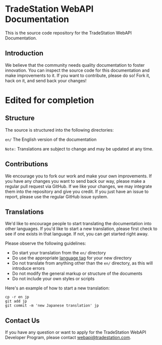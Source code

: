# TradeStation WebAPI Documentation

This is the source code repository for the TradeStation WebAPI Documentation.

## Introduction

We believe that the community needs quality documentation to foster innovation. You can inspect the source code for this documentation and make improvements to it. If you want to contribute, please do so! Fork it, hack on it, and send back your changes!

# Edited for completion

## Structure

The source is structured into the following directories:

`en/` The English version of the documentation

`Note:` Translations are subject to change and may be updated at any time.

## Contributions

We encourage you to fork our work and make your own improvements. If you have any changes you want to send back our way, please make a regular pull request via GitHub. If we like your changes, we may integrate them into the repository and give you credit. If you just have an issue to report, please use the regular GitHub issue system.

## Translations

We'd like to encourage people to start translating the documentation into other languages. If you'd like to start a new translation, please first check to see if one exists in that language. If not, you can get started right away.

Please observe the following guidelines:  

* Do start your translation from the `en/` directory  
* Do use the appropriate [language tag](http://en.wikipedia.org/wiki/IETF_language_tag) for your new directory  
* Do not translate from anything other than the `en/` directory, as this will introduce errors  
* Do not modify the general markup or structure of the documents  
* Do not include your own styles or scripts  

Here's an example of how to start a new translation:

    cp -r en jp
    git add jp
    git commit -m 'new Japanese translation' jp

## Contact Us

If you have any question or want to apply for the TradeStation WebAPI Developer Program, please contact webapi@tradestation.com.